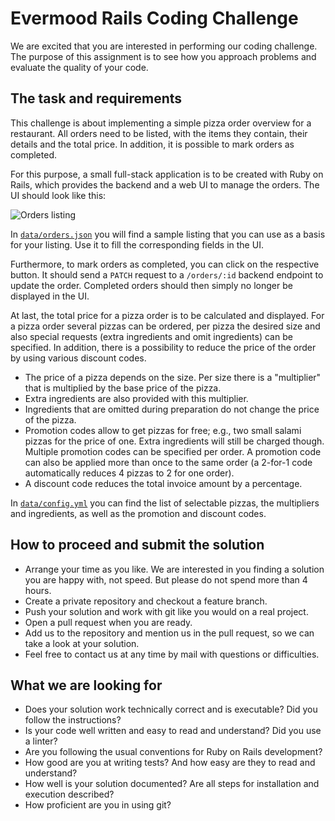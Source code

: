# Evermood Rails Coding Challenge

We are excited that you are interested in performing our coding challenge. The purpose of this assignment is to see how you approach problems and evaluate the quality of your code.


## The task and requirements

This challenge is about implementing a simple pizza order overview for a restaurant. All orders need to be listed, with the items they contain, their details and the total price. In addition, it is possible to mark orders as completed.

For this purpose, a small full-stack application is to be created with Ruby on Rails, which provides the backend and a web UI to manage the orders. The UI should look like this:

![Orders listing](images/orders_wireframe.png)

In [`data/orders.json`](data/orders.json) you will find a sample listing that you can use as a basis for your listing. Use it to fill the corresponding fields in the UI.

Furthermore, to mark orders as completed, you can click on the respective button. It should send a `PATCH` request to a `/orders/:id` backend endpoint to update the order. Completed orders should then simply no longer be displayed in the UI.

At last, the total price for a pizza order is to be calculated and displayed. For a pizza order several pizzas can be ordered, per pizza the desired size and also special requests (extra ingredients and omit ingredients) can be specified. In addition, there is a possibility to reduce the price of the order by using various discount codes.

- The price of a pizza depends on the size. Per size there is a "multiplier" that is multiplied by the base price of the pizza.
- Extra ingredients are also provided with this multiplier.
- Ingredients that are omitted during preparation do not change the price of the pizza.
- Promotion codes allow to get pizzas for free; e.g., two small salami pizzas for the price of one. Extra ingredients will still be charged though. Multiple promotion codes can be specified per order. A promotion code can also be applied more than once to the same order (a 2-for-1 code automatically reduces 4 pizzas to 2 for one order).
- A discount code reduces the total invoice amount by a percentage.

In [`data/config.yml`](data/config.yml) you can find the list of selectable pizzas, the multipliers and ingredients, as well as the promotion and discount codes.

## How to proceed and submit the solution
- Arrange your time as you like. We are interested in you finding a solution you are happy with, not speed. But please do not spend more than 4 hours. 
- Create a private repository and checkout a feature branch.
- Push your solution and work with git like you would on a real project.
- Open a pull request when you are ready.
- Add us to the repository and mention us in the pull request, so we can take a look at your solution.
- Feel free to contact us at any time by mail with questions or difficulties.


## What we are looking for
- Does your solution work technically correct and is executable? Did you follow the instructions?
- Is your code well written and easy to read and understand? Did you use a linter?
- Are you following the usual conventions for Ruby on Rails development?
- How good are you at writing tests? And how easy are they to read and understand?
- How well is your solution documented? Are all steps for installation and execution described?
- How proficient are you in using git?
